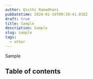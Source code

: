 ```yaml
---
author: Qisthi Ramadhani
pubDatetime: 2024-01-10T09:30:41.816Z
draft: true
title: Sample
description: Sample
slug: sample
tags:
  - other
---
```


Sample

## Table of contents
